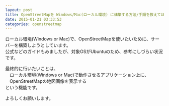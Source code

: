 ```yaml
---
layout: post
title: OpenStreetMapを Windows/Mac(ローカル環境) に構築する方法/手順を教えてほしい
date: 2015-01-21 03:33:53
categories: openstreetmap
---
```

<!-- {% raw %} -->
<p>ローカル環境(Windows or Mac)で、OpenStreetMapを使いたいために、サーバーを構築しようとしています。<br>
公式などのガイドもみましたが、対象OSがUbuntuのため、参考にしづらい状況です。</p>

<p>最終的に行いたいことは、<br>
　ローカル環境(Windows or Mac)で動作させるアプリケーション上に、<br>
　OpenStreetMapの地図画像を表示する<br>
という機能です。</p>

<p>よろしくお願いします。</p>
<!-- {% endraw %} -->
